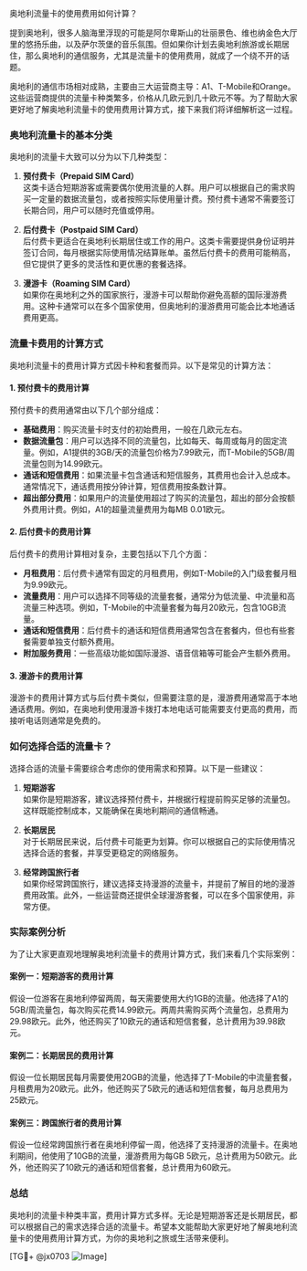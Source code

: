 奥地利流量卡的使用费用如何计算？

提到奥地利，很多人脑海里浮现的可能是阿尔卑斯山的壮丽景色、维也纳金色大厅里的悠扬乐曲，以及萨尔茨堡的音乐氛围。但如果你计划去奥地利旅游或长期居住，那么奥地利的通信服务，尤其是流量卡的使用费用，就成了一个绕不开的话题。

奥地利的通信市场相对成熟，主要由三大运营商主导：A1、T-Mobile和Orange。这些运营商提供的流量卡种类繁多，价格从几欧元到几十欧元不等。为了帮助大家更好地了解奥地利流量卡的使用费用计算方式，接下来我们将详细解析这一过程。

### 奥地利流量卡的基本分类

奥地利的流量卡大致可以分为以下几种类型：

1. **预付费卡（Prepaid SIM Card）**  
   这类卡适合短期游客或需要偶尔使用流量的人群。用户可以根据自己的需求购买一定量的数据流量包，或者按照实际使用量计费。预付费卡通常不需要签订长期合同，用户可以随时充值或停用。

2. **后付费卡（Postpaid SIM Card）**  
   后付费卡更适合在奥地利长期居住或工作的用户。这类卡需要提供身份证明并签订合同，每月根据实际使用情况结算账单。虽然后付费卡的费用可能稍高，但它提供了更多的灵活性和更优惠的套餐选择。

3. **漫游卡（Roaming SIM Card）**  
   如果你在奥地利之外的国家旅行，漫游卡可以帮助你避免高额的国际漫游费用。这种卡通常可以在多个国家使用，但奥地利的漫游费用可能会比本地通话费用更高。

### 流量卡费用的计算方式

奥地利流量卡的费用计算方式因卡种和套餐而异。以下是常见的计算方法：

#### 1. 预付费卡的费用计算  
预付费卡的费用通常由以下几个部分组成：
- **基础费用**：购买流量卡时支付的初始费用，一般在几欧元左右。
- **数据流量包**：用户可以选择不同的流量包，比如每天、每周或每月的固定流量。例如，A1提供的3GB/天的流量包价格为7.99欧元，而T-Mobile的5GB/周流量包则为14.99欧元。
- **通话和短信费用**：如果流量卡包含通话和短信服务，其费用也会计入总成本。通常情况下，通话费用按分钟计算，短信费用按条数计算。
- **超出部分费用**：如果用户的流量使用超过了购买的流量包，超出的部分会按额外费用计费。例如，A1的超量流量费用为每MB 0.01欧元。

#### 2. 后付费卡的费用计算  
后付费卡的费用计算相对复杂，主要包括以下几个方面：
- **月租费用**：后付费卡通常有固定的月租费用，例如T-Mobile的入门级套餐月租为9.99欧元。
- **流量费用**：用户可以选择不同等级的流量套餐，通常分为低流量、中流量和高流量三种选项。例如，T-Mobile的中流量套餐为每月20欧元，包含10GB流量。
- **通话和短信费用**：后付费卡的通话和短信费用通常包含在套餐内，但也有些套餐需要单独支付额外费用。
- **附加服务费用**：一些高级功能如国际漫游、语音信箱等可能会产生额外费用。

#### 3. 漫游卡的费用计算  
漫游卡的费用计算方式与后付费卡类似，但需要注意的是，漫游费用通常高于本地通话费用。例如，在奥地利使用漫游卡拨打本地电话可能需要支付更高的费用，而接听电话则通常是免费的。

### 如何选择合适的流量卡？

选择合适的流量卡需要综合考虑你的使用需求和预算。以下是一些建议：

1. **短期游客**  
   如果你是短期游客，建议选择预付费卡，并根据行程提前购买足够的流量包。这样既能控制成本，又能确保在奥地利期间的通信畅通。

2. **长期居民**  
   对于长期居民来说，后付费卡可能更为划算。你可以根据自己的实际使用情况选择合适的套餐，并享受更稳定的网络服务。

3. **经常跨国旅行者**  
   如果你经常跨国旅行，建议选择支持漫游的流量卡，并提前了解目的地的漫游费用政策。此外，一些运营商还提供全球漫游套餐，可以在多个国家使用，非常方便。

### 实际案例分析

为了让大家更直观地理解奥地利流量卡的费用计算方式，我们来看几个实际案例：

#### 案例一：短期游客的费用计算  
假设一位游客在奥地利停留两周，每天需要使用大约1GB的流量。他选择了A1的5GB/周流量包，每次购买花费14.99欧元。两周共需购买两个流量包，总费用为29.98欧元。此外，他还购买了10欧元的通话和短信套餐，总计费用为39.98欧元。

#### 案例二：长期居民的费用计算  
假设一位长期居民每月需要使用20GB的流量，他选择了T-Mobile的中流量套餐，月租费用为20欧元。此外，他还购买了5欧元的通话和短信套餐，每月总费用为25欧元。

#### 案例三：跨国旅行者的费用计算  
假设一位经常跨国旅行者在奥地利停留一周，他选择了支持漫游的流量卡。在奥地利期间，他使用了10GB的流量，漫游费用为每GB 5欧元，总计费用为50欧元。此外，他还购买了10欧元的通话和短信套餐，总计费用为60欧元。

### 总结

奥地利的流量卡种类丰富，费用计算方式多样。无论是短期游客还是长期居民，都可以根据自己的需求选择合适的流量卡。希望本文能帮助大家更好地了解奥地利流量卡的使用费用计算方式，为你的奥地利之旅或生活带来便利。

[TG💪+ @jx0703 ![Image](https://github.com/user-attachments/assets/dbca1d08-cadb-493c-b0ec-ad6f7a83f270)]